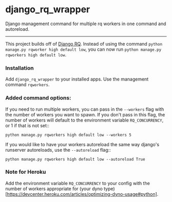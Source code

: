 # django_rq_wrapper

Django management command for multiple rq workers in one command and autoreload.

---

This project builds off of [Django RQ](https://github.com/ui/django-rq). Instead of using the command `python manage.py rqworker high default low`, you can now run `python manage.py rqworkers high default low`.

### Installation

Add ``django_rq_wrapper`` to your installed apps. Use the management command ``rqworkers``.

### Added command options:

If you need to run multiple workers, you can pass in the ``--workers`` flag with the
number of workers you want to spawn. If you don't pass in this flag, the number of
workers will default to the environment variable ``RQ_CONCURRENCY``, or 1 if that
is not set::

    python manage.py rqworkers high default low --workers 5

If you would like to have your workers autoreload the same way django's runserver
autoreloads, use the ``--autoreload`` flag::

    python manage.py rqworkers high default low --autoreload True

### Note for Heroku

Add the environment variable ``RQ_CONCURRENCY`` to your config with the number of workers
appropriate for (your dyno type)[https://devcenter.heroku.com/articles/optimizing-dyno-usage#python].
